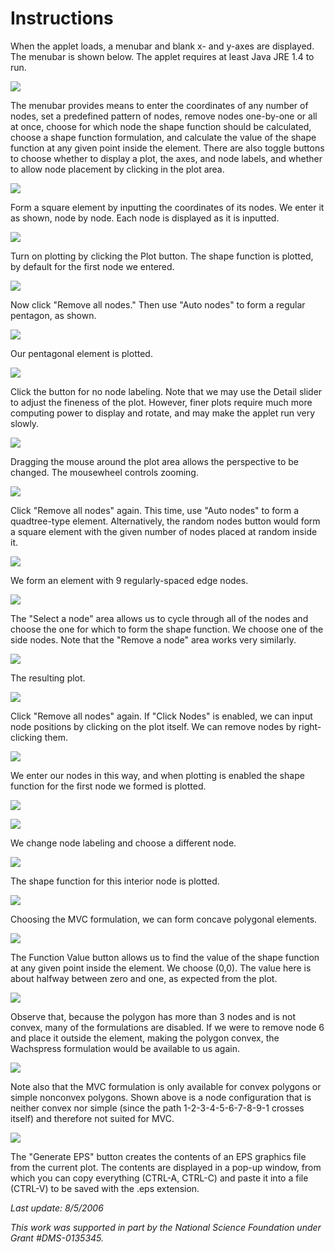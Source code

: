 Instructions
============
When the applet loads, a menubar and blank x- and y-axes are displayed. The menubar is shown below. The applet requires at least Java JRE 1.4 to run. 

  ![](04.jpg)   

 The menubar provides means to enter the coordinates of any number of nodes, set a predefined pattern of nodes, remove nodes one-by-one or all at once, choose for which node the shape function should be calculated, choose a shape function formulation, and calculate the value of the shape function at any given point inside the element. There are also toggle buttons to choose whether to display a plot, the axes, and node labels, and whether to allow node placement by clicking in the plot area.

![](05.jpg)

Form a square element by inputting the coordinates of its nodes. We
enter it as shown, node by node. Each node is displayed as it is
inputted.

![](06.jpg)

 Turn on plotting by clicking the Plot button. The shape function is
plotted, by default for the first node we entered.

![](08.jpg)

 Now click "Remove all nodes." Then use "Auto nodes" to form a regular
pentagon, as shown. 


![](09.jpg)

 Our pentagonal element is plotted.

![](09a.jpg)

 Click the button for no node labeling. Note that we may use the Detail
slider to adjust the fineness of the plot. However, finer plots require
much more computing power to display and rotate, and may make the applet
run very slowly.

![](11.jpg)


 Dragging the mouse around the plot area allows the perspective to be
changed. The mousewheel controls zooming.


![](21.jpg)

 Click "Remove all nodes" again. This time, use "Auto nodes" to form a
quadtree-type element. Alternatively, the random nodes button would form
a square element with the given number of nodes placed at random inside
it.

![](22.jpg)


 We form an element with 9 regularly-spaced edge nodes.

![](23.jpg)


 The "Select a node" area allows us to cycle through all of the nodes
and choose the one for which to form the shape function. We choose one
of the side nodes. Note that the "Remove a node" area works very
similarly.


![](24.jpg)

 The resulting plot.

![](12.jpg)


 Click "Remove all nodes" again. If "Click Nodes" is enabled, we can
input node positions by clicking on the plot itself. We can remove nodes
by right-clicking them.

![](13.jpg)

 We enter our nodes in this way, and when plotting is enabled the shape
function for the first node we formed is plotted.

![](26.jpg)

![](15.jpg)

 We change node labeling and choose a different node.

![](16.jpg)

 The shape function for this interior node is plotted.

![](17.jpg)

 Choosing the MVC formulation, we can form concave polygonal elements.

![](18.jpg)

 The Function Value button allows us to find the value of the shape
function at any given point inside the element. We choose (0,0). The
value here is about halfway between zero and one, as expected from the
plot.

![](19.jpg)

 Observe that, because the polygon has more than 3 nodes and is not
convex, many of the formulations are disabled. If we were to remove node
6 and place it outside the element, making the polygon convex, the
Wachspress formulation would be available to us again. 


![](20.jpg)

 Note also that the MVC formulation is only available for convex
polygons or simple nonconvex polygons. Shown above is a node
configuration that is neither convex nor simple (since the path
1-2-3-4-5-6-7-8-9-1 crosses itself) and therefore not suited for MVC.


![](25.jpg)


 The "Generate EPS" button creates the contents of an EPS graphics file
from the current plot. The contents are displayed in a pop-up window,
from which you can copy everything (CTRL-A, CTRL-C) and paste it into a
file (CTRL-V) to be saved with the .eps extension.


*Last update: 8/5/2006*

*This work was supported in part by the National Science Foundation
under Grant \#DMS-0135345.*


